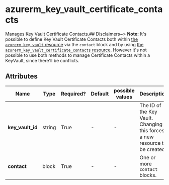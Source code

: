 # azurerm_key_vault_certificate_contacts

Manages Key Vault Certificate Contacts.## Disclaimers~> **Note:** It's possible to define Key Vault Certificate Contacts both within [the `azurerm_key_vault` resource](key_vault.html) via the `contact` block and by using [the `azurerm_key_vault_certificate_contacts` resource](key_vault_certificate_contacts.html). However it's not possible to use both methods to manage Certificate Contacts within a KeyVault, since there'll be conflicts.

## Attributes

| Name | Type | Required? | Default  | possible values | Description |
| ---- | ---- | --------- | -------- | ----------- | ----------- |
| **key_vault_id** | string | True | -  |  -  | The ID of the Key Vault. Changing this forces a new resource to be created. | 
| **contact** | block | True | -  |  -  | One or more `contact` blocks. | 

